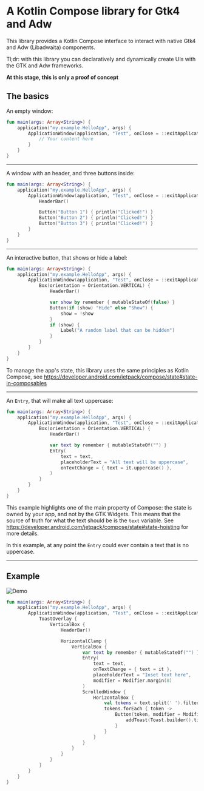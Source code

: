 # A Kotlin Compose library for Gtk4 and Adw

This library provides a Kotlin Compose interface to interact with native Gtk4 and Adw (Libadwaita) components.

Tl;dr: with this library you can declaratively and dynamically create UIs with the GTK and Adw frameworks.

**At this stage, this is only a proof of concept**

## The basics

An empty window:
```kotlin
fun main(args: Array<String>) {
    application("my.example.HelloApp", args) {
        ApplicationWindow(application, "Test", onClose = ::exitApplication) {
            // Your content here
        }
    }
}
```
----

A window with an header, and three buttons inside: 
```kotlin
fun main(args: Array<String>) {
    application("my.example.HelloApp", args) {
        ApplicationWindow(application, "Test", onClose = ::exitApplication) {
            HeaderBar()

            Button("Button 1") { println("Clicked!") }
            Button("Button 2") { println("Clicked!") }
            Button("Button 3") { println("Clicked!") }
        }
    }
}
```

----

An interactive button, that shows or hide a label:
```kotlin
fun main(args: Array<String>) {
    application("my.example.HelloApp", args) {
        ApplicationWindow(application, "Test", onClose = ::exitApplication) {
            Box(orientation = Orientation.VERTICAL) {
                HeaderBar()

                var show by remember { mutableStateOf(false) }
                Button(if (show) "Hide" else "Show") {
                    show = !show
                }
                if (show) {
                    Label("A random label that can be hidden")
                }
            }
        }
    }
}
```

To manage the app's state, this library uses the same principles as Kotlin Compose, see https://developer.android.com/jetpack/compose/state#state-in-composables 

----

An `Entry`, that will make all text uppercase:
```kotlin
fun main(args: Array<String>) {
    application("my.example.HelloApp", args) {
        ApplicationWindow(application, "Test", onClose = ::exitApplication) {
            Box(orientation = Orientation.VERTICAL) {
                HeaderBar()

                var text by remember { mutableStateOf("") }
                Entry(
                    text = text,
                    placeholderText = "All text will be uppercase",
                    onTextChange = { text = it.uppercase() },
                )
            }
        }
    }
}
```

This example highlights one of the main property of Compose: the state is owned by your app, and not by the GTK Widgets.
This means that the source of truth for what the text should be is the `text` variable. 
See https://developer.android.com/jetpack/compose/state#state-hoisting for more details.

In this  example, at any point the `Entry` could ever contain a text that  is no uppercase. 

----

## Example

![Demo](https://raw.githubusercontent.com/MMarco94/compose-4-gtk/main/screenshots/demo.gif)


```kotlin
fun main(args: Array<String>) {
    application("my.example.HelloApp", args) {
        ApplicationWindow(application, "Test", onClose = ::exitApplication) {
            ToastOverlay {
                VerticalBox {
                    HeaderBar()

                    HorizontalClamp {
                        VerticalBox {
                            var text by remember { mutableStateOf("") }
                            Entry(
                                text = text,
                                onTextChange = { text = it },
                                placeholderText = "Inset text here",
                                modifier = Modifier.margin(8)
                            )
                            ScrolledWindow {
                                HorizontalBox {
                                    val tokens = text.split(' ').filter { it.isNotBlank() }
                                    tokens.forEach { token ->
                                        Button(token, modifier = Modifier.margin(8)) {
                                            addToast(Toast.builder().title("Clicked on $token").build())
                                        }
                                    }
                                }
                            }
                        }
                    }
                }
            }
        }
    }
}
```

